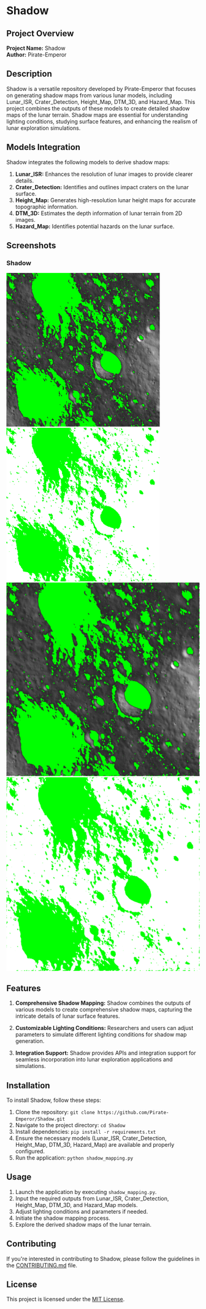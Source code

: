 # Shadow

## Project Overview

**Project Name:** Shadow  
**Author:** Pirate-Emperor

## Description

Shadow is a versatile repository developed by Pirate-Emperor that focuses on generating shadow maps from various lunar models, including Lunar_ISR, Crater_Detection, Height_Map, DTM_3D, and Hazard_Map. This project combines the outputs of these models to create detailed shadow maps of the lunar terrain. Shadow maps are essential for understanding lighting conditions, studying surface features, and enhancing the realism of lunar exploration simulations.

## Models Integration

Shadow integrates the following models to derive shadow maps:

1. **Lunar_ISR:** Enhances the resolution of lunar images to provide clearer details.
2. **Crater_Detection:** Identifies and outlines impact craters on the lunar surface.
3. **Height_Map:** Generates high-resolution lunar height maps for accurate topographic information.
4. **DTM_3D:** Estimates the depth information of lunar terrain from 2D images.
5. **Hazard_Map:** Identifies potential hazards on the lunar surface.

## Screenshots

### Shadow
![screenshot11](images/shadow_hazard.png)
![screenshot12](images/shadow_mask.png)
![screenshot13](images/super_shadow_hazard.png)
![screenshot14](images/super_shadow_mask.png)

## Features

1. **Comprehensive Shadow Mapping:** Shadow combines the outputs of various models to create comprehensive shadow maps, capturing the intricate details of lunar surface features.

2. **Customizable Lighting Conditions:** Researchers and users can adjust parameters to simulate different lighting conditions for shadow map generation.

3. **Integration Support:** Shadow provides APIs and integration support for seamless incorporation into lunar exploration applications and simulations.

## Installation

To install Shadow, follow these steps:

1. Clone the repository: `git clone https://github.com/Pirate-Emperor/Shadow.git`
2. Navigate to the project directory: `cd Shadow`
3. Install dependencies: `pip install -r requirements.txt`
4. Ensure the necessary models (Lunar_ISR, Crater_Detection, Height_Map, DTM_3D, Hazard_Map) are available and properly configured.
5. Run the application: `python shadow_mapping.py`

## Usage

1. Launch the application by executing `shadow_mapping.py`.
2. Input the required outputs from Lunar_ISR, Crater_Detection, Height_Map, DTM_3D, and Hazard_Map models.
3. Adjust lighting conditions and parameters if needed.
4. Initiate the shadow mapping process.
5. Explore the derived shadow maps of the lunar terrain.

## Contributing

If you're interested in contributing to Shadow, please follow the guidelines in the [CONTRIBUTING.md](CONTRIBUTING.md) file.

## License

This project is licensed under the [MIT License](LICENSE).
